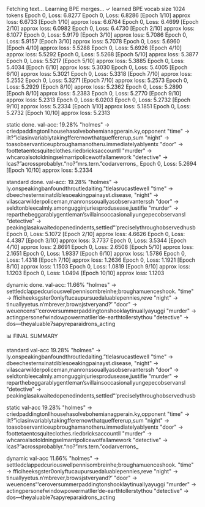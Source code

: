 Fetching text...
Learning BPE merges…
✓ learned BPE vocab size 1024 tokens
Epoch 0, Loss: 6.8277
Epoch 0, Loss: 6.8286
[Epoch 1/10] approx loss: 6.6733
[Epoch 1/10] approx loss: 6.6764
Epoch 0, Loss: 6.4699
[Epoch 2/10] approx loss: 6.0982
Epoch 0, Loss: 6.4730
[Epoch 2/10] approx loss: 6.1077
Epoch 0, Loss: 5.9179
[Epoch 3/10] approx loss: 5.7086
Epoch 0, Loss: 5.9157
[Epoch 3/10] approx loss: 5.7078
Epoch 0, Loss: 5.6960
[Epoch 4/10] approx loss: 5.5288
Epoch 0, Loss: 5.6926
[Epoch 4/10] approx loss: 5.5292
Epoch 0, Loss: 5.5268
[Epoch 5/10] approx loss: 5.3877
Epoch 0, Loss: 5.5217
[Epoch 5/10] approx loss: 5.3885
Epoch 0, Loss: 5.4034
[Epoch 6/10] approx loss: 5.3030
Epoch 0, Loss: 5.4005
[Epoch 6/10] approx loss: 5.3021
Epoch 0, Loss: 5.3318
[Epoch 7/10] approx loss: 5.2552
Epoch 0, Loss: 5.3271
[Epoch 7/10] approx loss: 5.2573
Epoch 0, Loss: 5.2929
[Epoch 8/10] approx loss: 5.2362
Epoch 0, Loss: 5.2890
[Epoch 8/10] approx loss: 5.2383
Epoch 0, Loss: 5.2770
[Epoch 9/10] approx loss: 5.2313
Epoch 0, Loss: 6.0203
Epoch 0, Loss: 5.2732
[Epoch 9/10] approx loss: 5.2334
[Epoch 1/10] approx loss: 5.1851
Epoch 0, Loss: 5.2732
[Epoch 10/10] approx loss: 5.2313

static done. val-acc: 19.28%
"holmes" → cried</w>paddington</w>llhouse</w>hasolve</w>bohemian</w>agperain.</w>ky,</w>opponent
"time" → ilt?”</w>iclasinvariably</w>takingfferer</w>nowthat</w>quefferer</w>up,</w>sum
"night" → to</w>asobservantice</w>upbrougham</w>another</w>u.</w>immediately</w>ably</w>entx
"door" → foot</w>tetaentcsquite</w>clothes.</w>ried</w>bricks</w>account</w>ll
"murder" → whcaroalso</w>told</w>ning</w>selmarripolicewo</w>tfall</w>amework</w>
"detective" → lcas?”</w>across</w>probably</w>r.</w>“no?”</w>mrs.</w>tern.”</w>codarverrons\_
Epoch 0, Loss: 5.2694
[Epoch 10/10] approx loss: 5.2334

standard done. val-acc: 19.28%
"holmes" → ly.</w>onspeaking</w>ban</w>found</w>throutled</w>aiting.”</w>tle</w>lasrucastle</w>well
"time" → d</w>beeches</w>ternxinatdible</w>soeaking</w>painay</w>st.</w>disease,</w>
"night" → vilascar</w>wilderpoliceman,</w>man</w>ronssoually</w>as</w>observanters</w>sh
"door" → seldton</w>ble</w>e</w>calmly.</w>among</w>ugginjuries</w>produsease,</w>justifie
"murder" → reparthe</w>beggar</w>ably</w>gentleman’s</w>villains</w>occasionally</w>ungepecobservansl
"detective" → peaking</w>lasakwaited</w>opened</w>in</w>dents,</w>settled</w>“‘precisely</w>through</w>observed</w>husb
Epoch 0, Loss: 5.1072
[Epoch 2/10] approx loss: 4.6626
Epoch 0, Loss: 4.4387
[Epoch 3/10] approx loss: 3.7737
Epoch 0, Loss: 3.5344
[Epoch 4/10] approx loss: 2.8691
Epoch 0, Loss: 2.6508
[Epoch 5/10] approx loss: 2.1651
Epoch 0, Loss: 1.9337
[Epoch 6/10] approx loss: 1.5786
Epoch 0, Loss: 1.4318
[Epoch 7/10] approx loss: 1.2636
Epoch 0, Loss: 1.1921
[Epoch 8/10] approx loss: 1.1503
Epoch 0, Loss: 1.0819
[Epoch 9/10] approx loss: 1.1203
Epoch 0, Loss: 1.0494
[Epoch 10/10] approx loss: 1.1203

dynamic done. val-acc: 11.66%
"holmes" → settled</w>clapped</w>curious</w>wellpennisombre</w>inhe;</w>brougham</w>uenceshook</w>.</w>
"time" → fficiheeks</w>gster</w>0</w>only</w>f</w>tucaupursued</w>aluable</w>pennies,</w>reve
"night" → tinually</w>yet</w>us.</w>n</w>‘mbre</w>ver,</w>brows</w>jstvery</w>and?’</w>
"door" → weuencens</w>“‘cerover</w>summer</w>paddington</w>shook</w>lay</w>tinually</w>ay</w>uggi
"murder" → acting</w>person</w>efwindowpowermatller’de-earth</w>tollers</w>ty</w>thou
"detective" → do</w>s—they</w>aluable</w>7sap</w>yreparaid</w>rons_acting</w>

📊 FINAL SUMMARY

standard val-acc 19.28%
"holmes" → ly.</w>onspeaking</w>ban</w>found</w>throutled</w>aiting.”</w>tle</w>lasrucastle</w>well
"time" → d</w>beeches</w>ternxinatdible</w>soeaking</w>painay</w>st.</w>disease,</w>
"night" → vilascar</w>wilderpoliceman,</w>man</w>ronssoually</w>as</w>observanters</w>sh
"door" → seldton</w>ble</w>e</w>calmly.</w>among</w>ugginjuries</w>produsease,</w>justifie
"murder" → reparthe</w>beggar</w>ably</w>gentleman’s</w>villains</w>occasionally</w>ungepecobservansl
"detective" → peaking</w>lasakwaited</w>opened</w>in</w>dents,</w>settled</w>“‘precisely</w>through</w>observed</w>husb

static val-acc 19.28%
"holmes" → cried</w>paddington</w>llhouse</w>hasolve</w>bohemian</w>agperain.</w>ky,</w>opponent
"time" → ilt?”</w>iclasinvariably</w>takingfferer</w>nowthat</w>quefferer</w>up,</w>sum
"night" → to</w>asobservantice</w>upbrougham</w>another</w>u.</w>immediately</w>ably</w>entx
"door" → foot</w>tetaentcsquite</w>clothes.</w>ried</w>bricks</w>account</w>ll
"murder" → whcaroalso</w>told</w>ning</w>selmarripolicewo</w>tfall</w>amework</w>
"detective" → lcas?”</w>across</w>probably</w>r.</w>“no?”</w>mrs.</w>tern.”</w>codarverrons\_

dynamic val-acc 11.66%
"holmes" → settled</w>clapped</w>curious</w>wellpennisombre</w>inhe;</w>brougham</w>uenceshook</w>.</w>
"time" → fficiheeks</w>gster</w>0</w>only</w>f</w>tucaupursued</w>aluable</w>pennies,</w>reve
"night" → tinually</w>yet</w>us.</w>n</w>‘mbre</w>ver,</w>brows</w>jstvery</w>and?’</w>
"door" → weuencens</w>“‘cerover</w>summer</w>paddington</w>shook</w>lay</w>tinually</w>ay</w>uggi
"murder" → acting</w>person</w>efwindowpowermatller’de-earth</w>tollers</w>ty</w>thou
"detective" → do</w>s—they</w>aluable</w>7sap</w>yreparaid</w>rons_acting</w>
